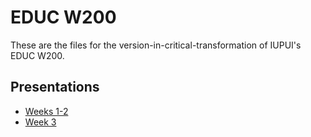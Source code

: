 # EDUC W200

These are the files for the version-in-critical-transformation of IUPUI's EDUC W200.

## Presentations

  * [Weeks 1-2](presentations/w200-presentation-week1_2.html)
  * [Week 3](presentations/w200-presentation-week3.html)

